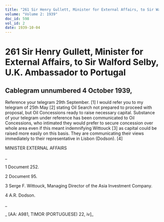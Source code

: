 ```yaml
---
title: "261 Sir Henry Gullett, Minister for External Affairs, to Sir Walford Selby, U.K. Ambassador to Portugal"
volume: "Volume 2: 1939"
doc_id: 598
vol_id: 2
date: 1939-10-04
---
```


# 261 Sir Henry Gullett, Minister for External Affairs, to Sir Walford Selby, U.K. Ambassador to Portugal

## Cablegram unnumbered 4 October 1939,

Reference your telegram 29th September. [1] I would refer you to my telegram of 25th May [2] stating Oil Search not prepared to proceed with proposal, but Oil Concessions ready to raise necessary capital. Substance of your telegram under reference has been communicated to Oil Concessions, who intimated they would prefer to secure concession over whole area even if this meant indemnifying Wittouck [3] as capital could be raised more easily on this basis. They are communicating their views immediately to their representative in Lisbon (Dodson). [4]

MINISTER EXTERNAL AFFAIRS

_

1 Document 252.

2 Document 95.

3 Serge F. Wittouck, Managing Director of the Asia Investment Company.

4 A.R. Dodson.

_

_ [AA: A981, TIMOR (PORTUGUESE) 22, iv]_
